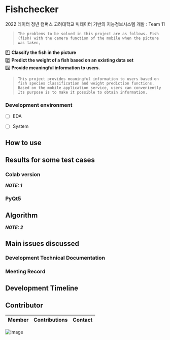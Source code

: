 # Fishchecker
2022 데이터 청년 캠퍼스 고려대학교 빅데이터 기반의 지능정보시스템 개발 : Team 11



> `The problems to be solved in this project are as follows. Fish (fish) with the camera function of the mobile
when the picture was taken,`

1️⃣ **Classify the fish in the picture**<br>
2️⃣ **Predict the weight of a fish based on an existing data set**<br>
3️⃣ **Provide meaningful information to users.**

>   `This project provides meaningful information to users based on fish species classification and weight prediction functions. Based on the mobile application service, users can conveniently Its purpose is to make it possible to obtain information.`


### Development environment
- [ ] EDA
- [ ] System






## How to use


## Results for some test cases
### Colab version

**_NOTE: 1_**
### PyQt5

## Algorithm


**_NOTE: 2_**



## Main issues discussed
### Development Technical Documentation

### Meeting Record



## Development Timeline




## Contributor
|Member|Contributions|Contact|
|:-:|-------|-|


![image](https://user-images.githubusercontent.com/53131824/186621158-785481bb-8d06-4c23-9b98-653a00c0f562.png)

